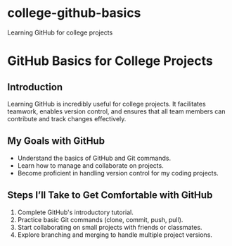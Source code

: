 # college-github-basics
Learning GitHub for college projects
# GitHub Basics for College Projects

## Introduction
Learning GitHub is incredibly useful for college projects. It facilitates teamwork, enables version control, and ensures that all team members can contribute and track changes effectively.

## My Goals with GitHub
- Understand the basics of GitHub and Git commands.
- Learn how to manage and collaborate on projects.
- Become proficient in handling version control for my coding projects.

## Steps I’ll Take to Get Comfortable with GitHub
1. Complete GitHub's introductory tutorial.
2. Practice basic Git commands (clone, commit, push, pull).
3. Start collaborating on small projects with friends or classmates.
4. Explore branching and merging to handle multiple project versions.
